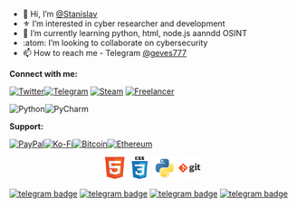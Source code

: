 - 👋 Hi, I’m [@Stanislav](https://stanlyio.github.io/)
- :fleur_de_lis: I’m interested in cyber researcher and development
- :palm_tree: I’m currently learning python, html, node.js aanndd OSINT
- :atom: I’m looking to collaborate on cybersecurity
- 📫 How to reach me - Telegram [@geves777](https://t.me/geves777)

**Connect with me:**

[![Twitter](https://img.shields.io/badge/Twitter-%231DA1F2.svg?style=for-the-badge&logo=Twitter&logoColor=white)](https://twitter.com/stanislavMzv)[![Telegram](https://img.shields.io/badge/Telegram-2CA5E0?style=for-the-badge&logo=telegram&logoColor=white)](https://t.me/geves777) [![Steam](https://img.shields.io/badge/steam-%23000000.svg?style=for-the-badge&logo=steam&logoColor=white)](https://s.team/p/hgj-hmpm/RCNCWTCW) [![Freelancer](https://img.shields.io/badge/Freelancer-29B2FE?style=for-the-badge&logo=Freelancer&logoColor=white)](https://www.freelancer.com.ru/u/edyardlazov)

![Python](https://img.shields.io/badge/python-3670A0?style=for-the-badge&logo=python&logoColor=ffdd54)![PyCharm](https://img.shields.io/badge/pycharm-143?style=for-the-badge&logo=pycharm&logoColor=black&color=black&labelColor=green)


  **Support:**

[![PayPal](https://img.shields.io/badge/PayPal-00457C?style=for-the-badge&logo=paypal&logoColor=white)](https://www.paypal.com/paypalme/stasmz?country.x=KZ&locale.x=en_US)[![Ko-Fi](https://img.shields.io/badge/Ko--fi-F16061?style=for-the-badge&logo=ko-fi&logoColor=white)](https://ko-fi.com/myworldmypeace)[![Bitcoin](https://img.shields.io/badge/Bitcoin-000?style=for-the-badge&logo=bitcoin&logoColor=white)](https://i.postimg.cc/sXs6czZn/btc.png)[![Ethereum](https://img.shields.io/badge/Ethereum-3C3C3D?style=for-the-badge&logo=Ethereum&logoColor=white)](https://i.postimg.cc/Qt8m7qRw/eth.png)

<div>
  <p align="center">
    <img src="https://github.com/devicons/devicon/blob/master/icons/html5/html5-original.svg" title="Git" **alt="Git" width="40" height="40"/>
    <img src="https://github.com/devicons/devicon/blob/master/icons/css3/css3-original-wordmark.svg" title="Git" **alt="Git" width="40" height="40"/>
    <img src="https://github.com/devicons/devicon/blob/master/icons/python/python-original.svg" title="Git" **alt="Git" width="40" height="40"/>
    <img src="https://github.com/devicons/devicon/blob/master/icons/git/git-original-wordmark.svg" title="Git" **alt="Git" width="40" height="40"/>
  </p>
</div>


[![telegram badge](https://img.shields.io/badge/iTsec-notes-30302f?style=flat&logo=telegram)](https://t.me/cyberseeya)  [![telegram badge](https://img.shields.io/badge/Cyberio-pro-30302f?style=flat&logo=telegram)](https://t.me/cyberiopro)  [![telegram badge](https://img.shields.io/badge/Lite-life-30302f?style=flat&logo=telegram)](https://t.me/lifelovepeace)  [![telegram badge](https://img.shields.io/badge/KEE-BEER-30302f?style=flat&logo=telegram)](https://t.me/keebeer)

